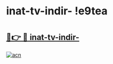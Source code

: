 # inat-tv-indir- !e9tea

# <h2><a href="https://2pyde3.esa.edu.pl?title=inat-tv-indir-&ref=e9tea">🔗👉 🔴 inat-tv-indir-</a></h2>

[![acn](https://github.com/user-attachments/assets/0f9c940e-d8b0-45ae-aac7-cd30a18b3e1c)](https://2pyde3.esa.edu.pl?title=inat-tv-indir-&ref=e9tea)

